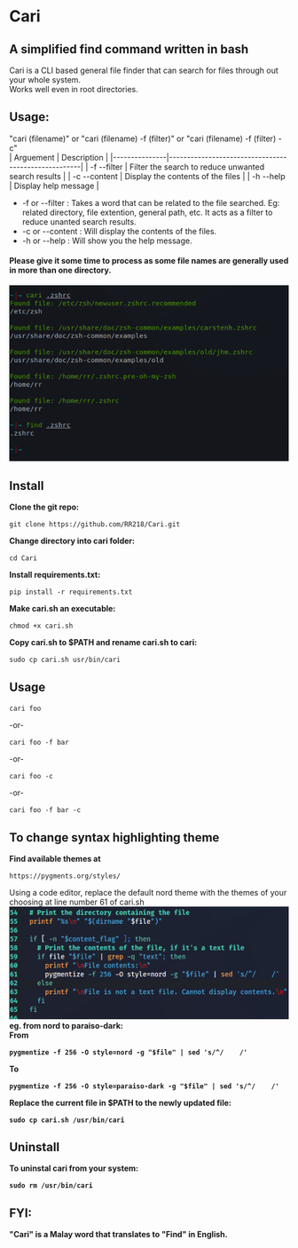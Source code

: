 # Cari
## A simplified find command written in bash
Cari is a CLI based general file finder that can search for files through out your whole system. <br>
Works well even in root directories.
## Usage: 
"cari (filename)" or "cari (filename) -f (filter)" or "cari (filename) -f (filter) -c" <br>
| Arguement     | Description                                         |
|---------------|-----------------------------------------------------|
|  -f --filter  | Filter the search to reduce unwanted search results |
|  -c --content | Display the contents of the files                   |
|  -h --help    | Display help message                                |

* -f or --filter : Takes a word that can be related to the file searched. Eg: related directory, file extention, general path, etc.
It acts as a filter to reduce unanted search results.
* -c or --content : Will display the contents of the files.
* -h or --help : Will show you the help message.
#### Please give it some time to process as some file names are generally used in more than one directory.
![Example](https://github.com/RR218/Cari/blob/main/images/Screenshot1.png)
## Install
**Clone the git repo:**
```
git clone https://github.com/RR218/Cari.git
```
**Change directory into cari folder:**
```
cd Cari
```
**Install requirements.txt:**
```
pip install -r requirements.txt
```
**Make cari.sh an executable:**
```
chmod +x cari.sh
```
**Copy cari.sh to $PATH and rename cari.sh to cari:**
```
sudo cp cari.sh usr/bin/cari
```
## Usage
```
cari foo
```
-or-
```
cari foo -f bar
```
-or-
```
cari foo -c
```
-or-
```
cari foo -f bar -c
```
## To change syntax highlighting theme
**Find available themes at**
```
https://pygments.org/styles/
```
Using a code editor, replace the default nord theme with the themes of your choosing at line number 61 of cari.sh <b> 
![Example](https://github.com/RR218/Cari/blob/main/images/screenshot2.png)
<br>
**eg. from nord to paraiso-dark:** <br>
From
```
pygmentize -f 256 -O style=nord -g "$file" | sed 's/^/    /'
```
To
```
pygmentize -f 256 -O style=paraiso-dark -g "$file" | sed 's/^/    /'
```
**Replace the current file in $PATH to the newly updated file:**
```
sudo cp cari.sh /usr/bin/cari
```
## Uninstall
**To uninstal cari from your system:**
```
sudo rm /usr/bin/cari
```

## FYI:
"Cari" is a Malay word that translates to "Find" in English.
